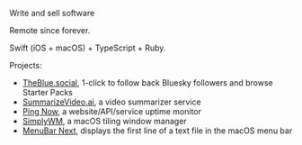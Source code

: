 Write and sell software

Remote since forever.

Swift (iOS + macOS) + TypeScript + Ruby.

Projects:

* [TheBlue.social](https://theblue.social), 1-click to follow back Bluesky followers and browse Starter Packs
* [SummarizeVideo.ai](https://summarizevideo.ai), a video summarizer service
* [Ping Now](https://hboon.com/i-made-a-website-service-uptime-monitor/), a website/API/service uptime monitor
* [SimplyWM](https://hboon.com/i-m-making-a-tiling-window-manager/), a macOS tiling window manager
* [MenuBar Next](https://motionobj.com/menubar-next/), displays the first line of a text file in the macOS menu bar
